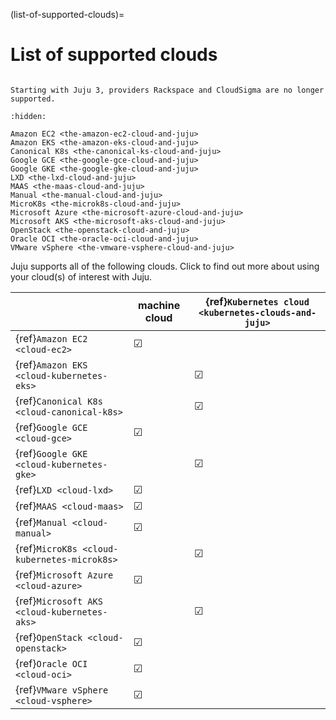 (list-of-supported-clouds)=
# List of supported clouds

```{important}

Starting with Juju 3, providers Rackspace and CloudSigma are no longer supported.

```

```{toctree}
:hidden:

Amazon EC2 <the-amazon-ec2-cloud-and-juju>
Amazon EKS <the-amazon-eks-cloud-and-juju>
Canonical K8s <the-canonical-ks-cloud-and-juju>
Google GCE <the-google-gce-cloud-and-juju>
Google GKE <the-google-gke-cloud-and-juju>
LXD <the-lxd-cloud-and-juju>
MAAS <the-maas-cloud-and-juju>
Manual <the-manual-cloud-and-juju>
MicroK8s <the-microk8s-cloud-and-juju>
Microsoft Azure <the-microsoft-azure-cloud-and-juju>
Microsoft AKS <the-microsoft-aks-cloud-and-juju>
OpenStack <the-openstack-cloud-and-juju>
Oracle OCI <the-oracle-oci-cloud-and-juju>
VMware vSphere <the-vmware-vsphere-cloud-and-juju>
```

Juju supports all of the following clouds. Click to find out more about using your cloud(s) of interest with Juju.

|                                             | machine cloud | {ref}`Kubernetes cloud <kubernetes-clouds-and-juju>` |
|---------------------------------------------|---------------|------------------------------------------------------|
| {ref}`Amazon EC2 <cloud-ec2>`               | &#x2611;      |                                                      |
| {ref}`Amazon EKS <cloud-kubernetes-eks>`    |               | &#x2611;                                             |
| {ref}`Canonical K8s <cloud-canonical-k8s>`  |               | &#x2611;                                             | |
| {ref}`Google GCE <cloud-gce>`               | &#x2611;      |                                                      |
| {ref}`Google GKE <cloud-kubernetes-gke>`    |               | &#x2611;                                             |
| {ref}`LXD <cloud-lxd>`                      | &#x2611;      |                                                      |
| {ref}`MAAS <cloud-maas>`                    | &#x2611;      |                                                      |
| {ref}`Manual <cloud-manual>`                | &#x2611;      |                                                      |
| {ref}`MicroK8s <cloud-kubernetes-microk8s>` |               | &#x2611;                                             |
| {ref}`Microsoft Azure <cloud-azure>`        | &#x2611;      |                                                      |
| {ref}`Microsoft AKS <cloud-kubernetes-aks>` |               | &#x2611;                                             |
| {ref}`OpenStack <cloud-openstack>`          | &#x2611;      |                                                      |
| {ref}`Oracle OCI <cloud-oci>`               | &#x2611;      |                                                      |
| {ref}`VMware vSphere <cloud-vsphere>`       | &#x2611;      |                                                      |

<!--
(see also [the OpenStack website](https://docs.openstack.org/project-deploy-guide/charm-deployment-guide/latest/install-juju.html); or [MicroStack](https://microstack.run/))
-->


